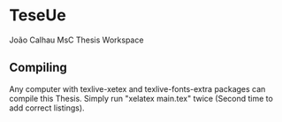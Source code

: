 # TeseUe

João Calhau MsC Thesis Workspace

## Compiling

Any computer with texlive-xetex and texlive-fonts-extra packages can compile this Thesis.
Simply run "xelatex main.tex" twice (Second time to add correct listings).
